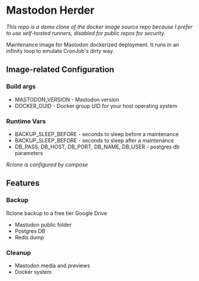 # Mastodon Herder
_This repo is a demo clone of the docker image source repo because I prefer to use self-hosted runners, 
disabled for public repos for security._

Maintenance  image for Mastodon dockerized deployment.
It runs in an infinity loop to emulate CronJob's dirty way.

## Image-related Configuration
### Build args
- MASTODON_VERSION - Mastodon version
- DOCKER_GUID - Docker group UID for your host operating system

### Runtime Vars
- BACKUP_SLEEP_BEFORE - seconds to sleep before a maintenance
- BACKUP_SLEEP_BEFORE - seconds to sleep after a maintenance
- DB_PASS, DB_HOST, DB_PORT, DB_NAME, DB_USER - postgres db parameters

*Rclone is configured by compose*

## Features

### Backup
Rclone backup to a free tier Google Drive 
- Mastodon public folder 
- Postgres DB
- Redis dump

### Cleanup
- Mastodon media and previews
- Docker system
